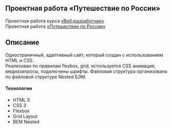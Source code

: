## Проектная работа «Путешествие по России»

Проектная работа курса [«Веб‑разработчик»](https://practicum.yandex.ru/web/ "Курс «Веб‑разработчик» — Яндекс Практикум")  
Проектная работа [«Путешествие по России»](iscreamn.github.io/russian-travel/)
## Описание
Одностраничный, адаптивный сайт, который создан с использованием HTML и CSS.   
Реализован по правилам flexbox, grid, используется CSS анимация, медиазапросы, подключены шрифты. Файловая структура организована по файловой структуре Nested БЭМ. 

#### Технологии
  * HTML 5
  * CSS 3
  * Flexbox
  * Grid Layout
  * BEM Nested

